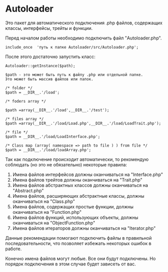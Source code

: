 # Autoloader
Это пакет для автоматического подключения .php файлов, 
содержащих классы, интерфейсы, трейты и функции.

Перед началом работы необходимо подключить файл "Autoloader.php".

    include_once  'путь к папке Autoloader/src/Autoloader.php';

После этого достаточно запустить класс:

    Autoloader::getInstance($path);

    $path - это может быть путь к файлу .php или отдельной папке. 
    Это может быть массив файлов или папок.
    
    /* folder */
    $path = __DIR__.'/load';

    /* foders array */

    $path =array(__DIR__.'/load',__DIR__.'/test');
    
    /* files array */
    $path =array(__DIR__.'/load/Load.php',__DIR__.'/load/LoadTrait.php');

    /* file */
    $path = __DIR__.'/load/LoadInterface.php';
    
    /* Class map (array( namespace => path to file ) ) from file */
    $path = __DIR__.'/load/loadArray.php';

Так как подключение происходит автоматически, то рекомендую соблюдать (но это не обязательно) некоторые правила:

1. Имена файлов интерфейсов должны оканчиваться на "Interface.php" 
2. Имена файлов трейтов должны оканчиваться на "Trait.php"
3. Имена файлов абстрактных классов должны оканчиваться на "Abstract.php"
4. Имена файлов, расширяющих абстрактные классы, должны оканчиваться на "Class.php"
5. Имена файлов, содержащих простые функции, должны оканчиваться на "Function.php"
6. Имена файлов функций, использующих объекты, должны оканчиваться на "ObjectFunction.php"
7. Имена файлов итераторов должны оканчиваться на "Iterator.php"

Данные рекомендации помогают подключить файлы в правильной последовательности, 
что позволяет избежать некоторых ошибок в работе.

Конечно имена файлов могут любые. Все они будут подключены. Но порядок подключения в этом случае будет зависеть от вас.

